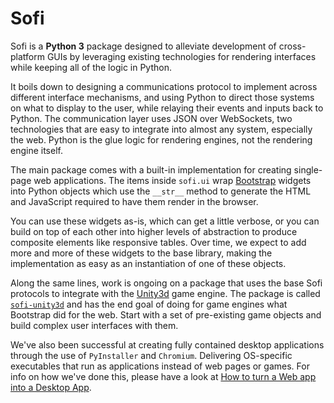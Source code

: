 # Sofi
Sofi is a **Python 3** package designed to alleviate development of cross-platform GUIs by leveraging existing technologies for rendering interfaces while keeping all of the logic in Python.

It boils down to designing a communications protocol to implement across different interface mechanisms, and using Python to direct those systems on what to display to the user, while relaying their events and inputs back to Python. The communication layer uses JSON over WebSockets, two technologies that are easy to integrate into almost any system, especially the web. Python is the glue logic for rendering engines, not the rendering engine itself.

The main package comes with a built-in implementation for creating single-page web applications. The items inside `sofi.ui` wrap [Bootstrap](https://getbootstrap.com/) widgets into Python objects which use the `__str__` method to generate the HTML and JavaScript required to have them render in the browser.

You can use these widgets as-is, which can get a little verbose, or you can build on top of each other into higher levels of abstraction to produce composite elements like responsive tables. Over time, we expect to add more and more of these widgets to the base library, making the implementation as easy as an instantiation of one of these objects.

Along the same lines, work is ongoing on a package that uses the base Sofi protocols to integrate with the [Unity3d](https://www.unity3d.com) game engine. The package is called [`sofi-unity3d`](https://github.com/tryexceptpass/sofi-unity3d) and has the end goal of doing for game engines what Bootstrap did for the web. Start with a set of pre-existing game objects and build complex user interfaces with them.

We've also been successful at creating fully contained desktop applications through the use of `PyInstaller` and `Chromium`. Delivering OS-specific executables that run as applications instead of web pages or games. For info on how we've done this, please have a look at [How to turn a Web app into a Desktop App](http://tryexceptpass.org/article/how-to-turn-a-web-app-into-a-desktop-app/).
